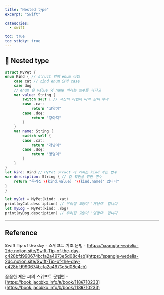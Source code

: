 ```yaml
---
title: "Nested type"
excerpt: "Swift"

categories:
  - swift

toc: true
toc_sticky: true
---
```


## 🔷 Nested type

```swift
struct MyPet {
enum Kind { // struct 안에 enum 타입
	case cat // kind enum 안의 case
	case dog
	// enum 은 value 와 name 이라는 변수를 가지고
	var value: String {
		switch self { // 자신의 타입에 따라 값이 부여
		case .cat:
			return "고양이"
		case .dog:
			return "강아지"
		}
	}
	var name: String {
		switch self {
		case .cat:
			return "개냥이"
		case .dog:
			return "멍멍이"
		}
	}
}
let kind: Kind // MyPet struct 가 가지는 kind 라는 변수
var description: String { // 값 확인을 위한 변수
	return "우리집 \(kind.value) '\(kind.name)' 입니다"
}
}

let myCat = MyPet(kind: .cat)
print(myCat.description) // 우리집 고양이 '개냥이' 입니다
let myDog = MyPet(kind: .dog)
print(myDog.description) // 우리집 고양이 '멍멍이' 입니다
```

---

<!-- 🔶 🔷 📌 🔑 👉 -->

## Reference

Swift Tip of the day - 스위프트 기초 문법 - [https://spangle-wedelia-2dc.notion.site/Swift-Tip-of-the-day-c428bfd990674bcfa2a4973e5d08c4eb](https://spangle-wedelia-2dc.notion.site/Swift-Tip-of-the-day-c428bfd990674bcfa2a4973e5d08c4eb)

꼼꼼한 재은 씨의 스위프트 문법편 - [https://book.jacobko.info/#/book/1186710233](https://book.jacobko.info/#/book/1186710233)
